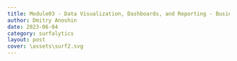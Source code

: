 ```yaml
---
title: Module03 - Data Visualization, Dashboards, and Reporting - Business Intelligence (BI)
author: Dmitry Anoshin 
date: 2023-06-04
category: surfalytics
layout: post
cover: \assets\surf2.svg
---
```



